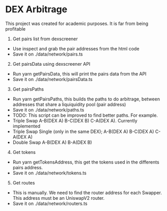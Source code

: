 # DEX Arbitrage

This project was created for academic purposes. It is far from being profitable

1. Get pairs list from dexscreener
  - Use inspect and grab the pair addresses from the html code
  - Save it on ./data/network/pairs.ts

2. Get pairsData using dexscreener API
  - Run yarn getPairsData, this will print the pairs data from the API
  - Save it on ./data/network/pairsData.ts

3. Get pairsPaths
  - Run yarn getPairsPaths, this builds the paths to do arbitrage, between addresses that share a liquiquidity pool (pair address)
  - Save it on ./data/network/paths.ts
  - TODO: This script can be improved to find better paths. For example.
  - Triple Swap A-B(DEX A) B-C(DEX B) C-A(DEX A). Currently implemented
  - Triple Swap Single (only in the same DEX); A-B(DEX A) B-C(DEX A) C-A(DEX A)
  - Double Swap A-B(DEX A) B-A(DEX B)

4. Get tokens
  - Run yarn getTokensAddress, this get the tokens used in the differents pairs address.
  - Save it on ./data/network/tokens.ts

5. Get routes
  - This is manually. We need to find the router address for each Swapper. This address must be an UniswapV2 router.
  - Save it on ./data/network/routers.ts
